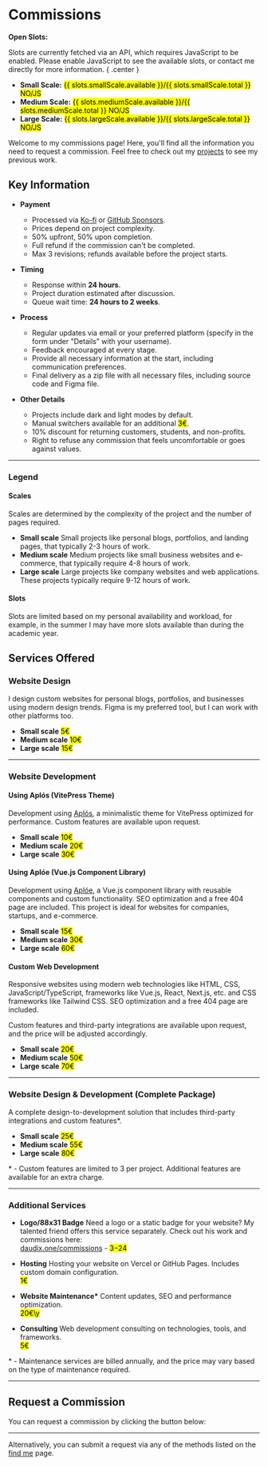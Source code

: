 # Commissions

**Open Slots:**

<noscript>

Slots are currently fetched via an API, which requires JavaScript to be enabled. Please enable JavaScript to see the available slots, or contact me directly for more information. { .center }

</noscript>

- **Small Scale:** <mark>{{ slots.smallScale.available }}/{{ slots.smallScale.total }} <noscript>NO/JS</noscript></mark>
- **Medium Scale:** <mark>{{ slots.mediumScale.available }}/{{ slots.mediumScale.total }} <noscript>NO/JS</noscript></mark>
- **Large Scale:** <mark>{{ slots.largeScale.available }}/{{ slots.largeScale.total }} <noscript>NO/JS</noscript></mark>

Welcome to my commissions page! Here, you'll find all the information you need to request a commission. Feel free to check out my [projects](/projects) to see my previous work.

## Key Information

<section class="non-cards non-cards-scroll">

- **Payment**

  - Processed via [Ko-fi](https://ko-fi.com/gxbsdev) or [GitHub Sponsors](https://github.com/sponsors/GabsEdits/).
  - Prices depend on project complexity.
  - 50% upfront, 50% upon completion.
  - Full refund if the commission can't be completed.
  - Max 3 revisions; refunds available before the project starts.

- **Timing**

  - Response within **24 hours**.
  - Project duration estimated after discussion.
  - Queue wait time: **24 hours to 2 weeks**.

- **Process**

  - Regular updates via email or your preferred platform (specify in the form under "Details" with your username).
  - Feedback encouraged at every stage.
  - Provide all necessary information at the start, including communication preferences.
  - Final delivery as a zip file with all necessary files, including source code and Figma file.

- **Other Details**

  - Projects include dark and light modes by default.
  - Manual switchers available for an additional <mark>3€</mark>.
  - 10% discount for returning customers, students, and non-profits.
  - Right to refuse any commission that feels uncomfortable or goes against values.

</section>

---

### Legend

#### Scales

Scales are determined by the complexity of the project and the number of pages required.

<section class="non-cards">

- **Small scale** Small projects like personal blogs, portfolios, and landing pages, that typically 2-3 hours of work.
- **Medium scale** Medium projects like small business websites and e-commerce, that typically require 4-8 hours of work.
- **Large scale** Large projects like company websites and web applications. These projects typically require 9-12 hours of work.

</section>

#### Slots

Slots are limited based on my personal availability and workload, for example, in the summer I may have more slots available than during the academic year.

## Services Offered

### Website Design

I design custom websites for personal blogs, portfolios, and businesses using modern design trends. Figma is my preferred tool, but I can work with other platforms too.

- **Small scale** <mark>5€</mark>
- **Medium scale** <mark>10€</mark>
- **Large scale** <mark>15€</mark>

---

### Website Development

#### Using Aplós (VitePress Theme)

Development using [Aplós](https://aplos.gxbs.dev), a minimalistic theme for VitePress optimized for performance. Custom features are available upon request.

- **Small scale** <mark>10€</mark>
- **Medium scale** <mark>20€</mark>
- **Large scale** <mark>30€</mark>

#### Using Aplóe (Vue.js Component Library)

Development using [Aplóe](https://aploe.gxbs.dev), a Vue.js component library with reusable components and custom functionality. SEO optimization and a free 404 page are included. This project is ideal for websites for companies, startups, and e-commerce.

- **Small scale** <mark>15€</mark>
- **Medium scale** <mark>30€</mark>
- **Large scale** <mark>60€</mark>

#### Custom Web Development

Responsive websites using modern web technologies like HTML, CSS, JavaScript/TypeScript, frameworks like Vue.js, React, Next.js, etc. and CSS
frameworks like Tailwind CSS. SEO optimization and a free 404 page are included.

Custom features and third-party integrations are available upon request, and the price will be adjusted accordingly.

- **Small scale** <mark>20€</mark>
- **Medium scale** <mark>50€</mark>
- **Large scale** <mark>70€</mark>

---

### Website Design & Development (Complete Package)

A complete design-to-development solution that includes third-party integrations and custom features\*.

- **Small scale** <mark>25€</mark>
- **Medium scale** <mark>55€</mark>
- **Large scale** <mark>80€</mark>

\* - Custom features are limited to 3 per project. Additional features are available for an extra charge.

---

### Additional Services

<section class="non-cards">

- **Logo/88x31 Badge** Need a logo or a static badge for your website? My talented friend offers this service separately. Check out his work and commissions here:\
   [daudix.one/commissions](https://daudix.one/commissions) - <mark>$3-$24</mark>

- **Hosting** Hosting your website on Vercel or GitHub Pages. Includes custom domain configuration.\
   <mark>1€</mark>

- **Website Maintenance\*** Content updates, SEO and performance optimization.\
   <mark>20€\y</mark>

- **Consulting** Web development consulting on technologies, tools, and frameworks.\
   <mark>5€</mark>

</section>

\* - Maintenance services are billed annually, and the price may vary based on the type of maintenance required.

---

## Request a Commission

You can request a commission by clicking the button below:

<CommissionForm />

---

Alternatively, you can submit a request via any of the methods listed on the [find me](/find) page.

<script setup lang="ts">
import { ref, onMounted } from 'vue';
import CommissionForm from './.vitepress/theme/CommissionsForm.vue';

const slots = ref({
  smallScale: {
    available: 0,
    total: 0
  },
  mediumScale: {
    available: 0,
    total: 0
  },
  largeScale: {
    available: 0,
    total: 0
  }
});

async function getSlots() {
  try {
    const response = await fetch('https://api.gxbs.dev/hire/slots', {
      headers: {
        "X-Source": "Cloudflare-Workers",
      },
    });

    if (!response.ok) {
      throw new Error('Failed to fetch slots');
    }

    const data = await response.json();
    const results = data.reduce((acc, slot) => {
      acc[slot.name.replace(" ", "").toLowerCase()] = {
        available: slot.available,
        total: slot.total
      };
      return acc;
    }, {});

    slots.value = {
      smallScale: results.smallscale,
      mediumScale: results.mediumscale,
      largeScale: results.largescale
    };
  } catch (error) {
    console.error('Error fetching slots:', error);
  }
}

onMounted(() => {
  getSlots();
});
</script>
